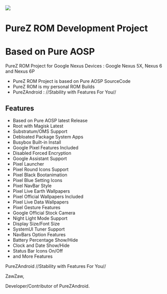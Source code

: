 <img src="https://s20.postimg.org/vpbav0vq5/Pure_Z-_Logo.png" />

# PureZ ROM Development Project

# Based on Pure AOSP

PureZ ROM Project for Google Nexus Devices : Google Nexus 5X, Nexus 6 and Nexus 6P

- PureZ ROM Project is based on Pure AOSP SourceCode
- PureZ ROM is my personal ROM Builds
- PureZAndroid : //Stability with Features For You//

## Features
- Based on Pure AOSP latest Release
- Root with Magisk Latest
- Substratum/OMS Support
- Debloated Package System Apps
- Busybox Built-in Install
- Google Pixel Features Included
- Disabled Forced Encryption
- Google Assistant Support
- Pixel Launcher
- Pixel Round Icons Support
- Pixel Black Bootanimation
- Pixel Blue Setting Icons
- Pixel NavBar Style
- Pixel Live Earth Wallpapers
- Pixel Official Wallpapers Included
- Pixel Live Data Wallpapers
- Pixel Gesture Features
- Google Official Stock Camera
- Night Light Mode Support
- Display Size/Font Size
- SystemUI Tuner Support
- NavBars Option Features
- Battery Percentage Show/Hide
- Clock and Date Show/Hide
- Status Bar Icons On/Off
- and More Features

PureZAndroid //Stability with Features For You// 


ZawZaw,

Developer/Contributor of PureZAndroid.
